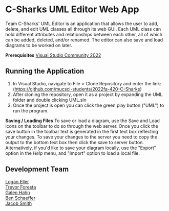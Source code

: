 # C-Sharks UML Editor Web App

Team C-Sharks' UML Editor is an application that allows the user to add, delete, and edit UML classes all through its web GUI. Each UML class can hold different attributes and relationships between each other, all of which can be added, deleted, and/or renamed. The editor can also save and load diagrams to be worked on later.

**Prerequisites**
[Visual Studio Community 2022](https://visualstudio.microsoft.com/vs/community/)

## Running the Application

1. In Visual Studio, navigate to File > Clone Repository and enter the link: <br> (https://github.com/mucsci-students/2022fa-420-C-Sharks)
2. After cloning the repository, open it as a project by expanding the UML folder and double clicking UML.sln
3. Once the project is open you can click the green play button ("UML") to run the program.

**Saving / Loading Files**
To save or load a diagram, use the Save and Load icons on the toolbar to do so through the web server. Once you click the save button in the toolbar text is generated in the first text box reflecting your changes. To save your changes to the server you need to copy the output to the bottom text box then click the save to server button. Alternatively, if you'd like to save your diagram locally, use the "Export" option in the _Help_ menu, and "Import" option to load a local file.

## Development Team

[Logan Eller](https://github.com/logan-eller) <br>
[Trevor Foresta](https://github.com/trevforesta) <br>
[Galen Hahn](https://github.com/Alfather-Bear) <br>
[Ben Schaeffer](https://github.com/Tactical12YearOld) <br>
[Jacob Smith](https://github.com/jdsmithmv) <br>
